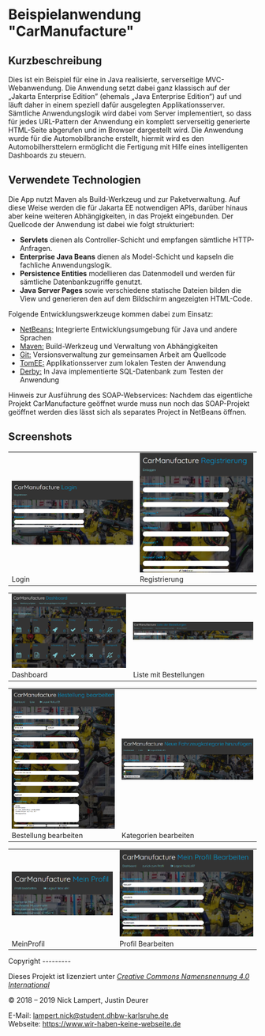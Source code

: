Beispielanwendung "CarManufacture"
=========================

Kurzbeschreibung
----------------

Dies ist ein Beispiel für eine in Java realisierte, serverseitige MVC-Webanwendung.
Die Anwendung setzt dabei ganz klassisch auf der „Jakarta Enterprise Edition”
(ehemals „Java Enterprise Edition“) auf und läuft daher in einem speziell dafür
ausgelegten Applikationsserver. Sämtliche Anwendungslogik wird dabei vom Server
implementiert, so dass für jedes URL-Pattern der Anwendung ein komplett serverseitig
generierte HTML-Seite abgerufen und im Browser dargestellt wird. 
Die Anwendung wurde für die Automobilbranche erstellt, hiermit wird es den Automobilhersttelern ermöglicht die Fertigung mit Hilfe eines intelligenten Dashboards zu steuern.


Verwendete Technologien
-----------------------

Die App nutzt Maven als Build-Werkzeug und zur Paketverwaltung. Auf diese Weise
werden die für Jakarta EE notwendigen APIs, darüber hinaus aber keine weiteren
Abhängigkeiten, in das Projekt eingebunden. Der Quellcode der Anwendung ist dabei
wie folgt strukturiert:

 * **Servlets** dienen als Controller-Schicht und empfangen sämtliche HTTP-Anfragen.
 * **Enterprise Java Beans** dienen als Model-Schicht und kapseln die fachliche Anwendungslogik.
 * **Persistence Entities** modellieren das Datenmodell und werden für sämtliche Datenbankzugriffe genutzt.
 * **Java Server Pages** sowie verschiedene statische Dateien bilden die View und generieren den
   auf dem Bildschirm angezeigten HTML-Code.

Folgende Entwicklungswerkzeuge kommen dabei zum Einsatz:

 * [NetBeans:](https://netbeans.apache.org/) Integrierte Entwicklungsumgebung für Java und andere Sprachen
 * [Maven:](https://maven.apache.org/) Build-Werkzeug und Verwaltung von Abhängigkeiten
 * [Git:](https://git-scm.com/") Versionsverwaltung zur gemeinsamen Arbeit am Quellcode
 * [TomEE:](https://tomee.apache.org/) Applikationsserver zum lokalen Testen der Anwendung
 * [Derby:](https://db.apache.org/derby/) In Java implementierte SQL-Datenbank zum Testen der Anwendung
 
 Hinweis zur Ausführung des SOAP-Webservices:
 Nachdem das eigentliche Projekt CarManufacture geöffnet wurde muss nun noch das SOAP-Projekt geöffnet werden dies lässt sich als separates Project in NetBeans öffnen.

Screenshots
-----------

<table style="max-width: 100%;">
    <tr>
        <td>
            <a href="Login.png">
                <img src="Login.png" style="display: block; width: 100%;" />
            </a>
        </td>
        <td>
            <a href="Registrierung.png">
                <img src="Registrierung.png" style="display: block; width: 100%;" />
            </a>
        </td>
    </tr>
    <tr>
        <td>
            Login
        </td>
        <td>
            Registrierung
        </td>
    </tr>
</table>

<table style="max-width: 100%;">
    <tr>
        <td>
            <a href="Dashboard.png">
                <img src="Dashboard.png" style="display: block; width: 100%;" />
            </a>
        </td>
        <td>
            <a href="Liste_Bestellungen.png">
                <img src="Liste_Bestellungen.png" style="display: block; width: 100%;" />
            </a>
        </td>
    </tr>
    <tr>
        <td>
            Dashboard
        </td>
        <td>
            Liste mit Bestellungen
        </td>
    </tr>
</table>

<table style="max-width: 100%;">
    <tr>
        <td>
            <a href="BestellungBearbeiten.png">
                <img src="BestellungBearbeiten.png" style="display: block; width: 100%;" />
            </a>
        </td>
        <td>
            <a href="Fahrzeugkategorie.png">
                <img src="Fahrzeugkategorie.png" style="display: block; width: 100%;" />
            </a>
        </td>
    </tr>
    <tr>
        <td>
            Bestellung bearbeiten
        </td>
        <td>
            Kategorien bearbeiten
        </td>
    </tr>
</table>

<table style="max-width: 100%;">
    <tr>
        <td>
            <a href="MeinProfil.png">
                <img src="MeinProfil.png" style="display: block; width: 100%;" />
            </a>
        </td>
        <td>
            <a href="ProfilBearbeiten.png">
                <img src="ProfilBearbeiten.png" style="display: block; width: 100%;" />
            </a>
        </td>
    </tr>
    <tr>
        <td>
            MeinProfil
        </td>
        <td>
            Profil Bearbeiten
        </td>
    </tr>
</table>
Copyright
---------

Dieses Projekt ist lizenziert unter
[_Creative Commons Namensnennung 4.0 International_](http://creativecommons.org/licenses/by/4.0/)

© 2018 – 2019 Nick Lampert, Justin Deurer <br/>

E-Mail: [lampert.nick@student.dhbw-karlsruhe.de](mailto:lampert.nick@student.dhbw-karlsruhe.de) <br/>
Webseite: https://www.wir-haben-keine-webseite.de
